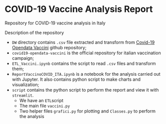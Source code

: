 # COVID-19 Vaccine Analysis Report
Repository for COVID-19 vaccine analysis in Italy

Description of the repository
* `DW` directory contains `.csv` file extracted and transform from [Covid-19 Opendata Vaccini](https://github.com/italia/covid19-opendata-vaccini) github repository;
* `covid19-opendata-vaccini` is the official repository for italian vaccination campaign;
* `ETL_Vaccini.ipynb` contains the script to read `.csv` files and transform them;
* `ReportVaccinoCOVID_ITA.ipynb` is a notebook for the analysis carried out with Jupyter. It also contains python script to make charts and visualization;
* `script` contains the python script to perform the report and view it with `streamlit`.  
  * We have an `ETL`script
  * The main file `vaccini.py`
  * Two helper files `grafici.py` for plotting and `Classes.py` to perform the analysis
